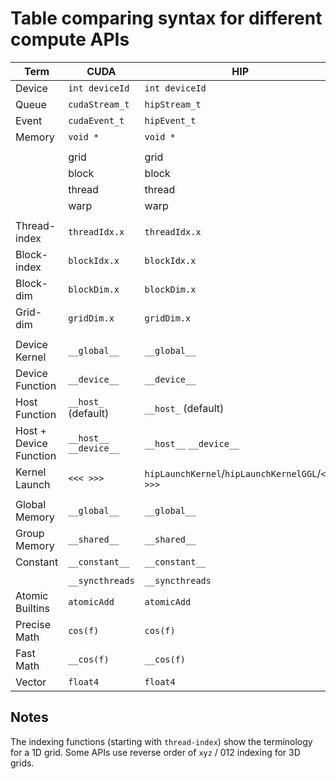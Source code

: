 # Table comparing syntax for different compute APIs

|Term|CUDA|HIP|OpenCL|
|---|---|---|---|
|Device|`int deviceId`|`int deviceId`|`cl_device`|
|Queue|`cudaStream_t`|`hipStream_t`|`cl_command_queue`|
|Event|`cudaEvent_t`|`hipEvent_t`|`cl_event`|
|Memory|`void *`|`void *`|`cl_mem`|
|||||
| |grid|grid|NDRange|
| |block|block|work-group|
| |thread|thread|work-item|
| |warp|warp|sub-group|
|||||
|Thread-<br>index | `threadIdx.x` | `threadIdx.x`  | `get_local_id(0)` |
|Block-<br>index  | `blockIdx.x`  | `blockIdx.x`  | `get_group_id(0)` |
|Block-<br>dim    | `blockDim.x`  | `blockDim.x`  | `get_local_size(0)` |
|Grid-dim     | `gridDim.x`   | `gridDim.x`  | `get_num_groups(0)` |
|||||
|Device Kernel|`__global__`|`__global__`|`__kernel`|
|Device Function|`__device__`|`__device__`|Implied in device compilation|
|Host Function|`__host_` (default)|`__host_` (default)|Implied in host compilation|
|Host + Device Function|`__host__` `__device__`|`__host__` `__device__`| No equivalent|
|Kernel Launch|`<<< >>>`|`hipLaunchKernel`/`hipLaunchKernelGGL`/`<<< >>>`|`clEnqueueNDRangeKernel`|
||||||
|Global Memory|`__global__`|`__global__`|`__global`|
|Group Memory|`__shared__`|`__shared__`|`__local`|
|Constant|`__constant__`|`__constant__`|`__constant`|
||||||
||`__syncthreads`|`__syncthreads`|`barrier(CLK_LOCAL_MEMFENCE)`|
|Atomic Builtins|`atomicAdd`|`atomicAdd`|`atomic_add`|
|Precise Math|`cos(f)`|`cos(f)`|`cos(f)`|
|Fast Math|`__cos(f)`|`__cos(f)`|`native_cos(f)`|
|Vector|`float4`|`float4`|`float4`|

## Notes

The indexing functions (starting with `thread-index`) show the terminology for a 1D grid.  Some APIs use reverse order of `xyz` / 012 indexing for 3D grids.
